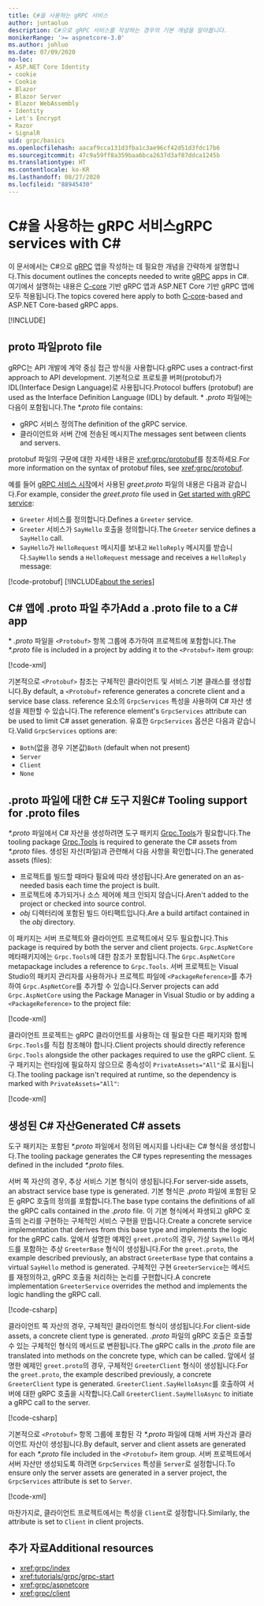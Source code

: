 ```yaml
---
title: C#을 사용하는 gRPC 서비스
author: juntaoluo
description: C#으로 gRPC 서비스를 작성하는 경우의 기본 개념을 알아봅니다.
monikerRange: '>= aspnetcore-3.0'
ms.author: johluo
ms.date: 07/09/2020
no-loc:
- ASP.NET Core Identity
- cookie
- Cookie
- Blazor
- Blazor Server
- Blazor WebAssembly
- Identity
- Let's Encrypt
- Razor
- SignalR
uid: grpc/basics
ms.openlocfilehash: aacaf9cca131d3fba1c3ae96cf42d51d3fdc17b6
ms.sourcegitcommit: 47c9a59ff8a359baa6bca2637d3af87ddca1245b
ms.translationtype: HT
ms.contentlocale: ko-KR
ms.lasthandoff: 08/27/2020
ms.locfileid: "88945430"
---
```

# <a name="grpc-services-with-c"></a><span data-ttu-id="9f45a-103">C\#을 사용하는 gRPC 서비스</span><span class="sxs-lookup"><span data-stu-id="9f45a-103">gRPC services with C\#</span></span>

<span data-ttu-id="9f45a-104">이 문서에서는 C#으로 [gRPC](https://grpc.io/docs/guides/) 앱을 작성하는 데 필요한 개념을 간략하게 설명합니다.</span><span class="sxs-lookup"><span data-stu-id="9f45a-104">This document outlines the concepts needed to write [gRPC](https://grpc.io/docs/guides/) apps in C#.</span></span> <span data-ttu-id="9f45a-105">여기에서 설명하는 내용은 [C-core](https://grpc.io/blog/grpc-stacks) 기반 gRPC 앱과 ASP.NET Core 기반 gRPC 앱에 모두 적용됩니다.</span><span class="sxs-lookup"><span data-stu-id="9f45a-105">The topics covered here apply to both [C-core](https://grpc.io/blog/grpc-stacks)-based and ASP.NET Core-based gRPC apps.</span></span>

[!INCLUDE[](~/includes/gRPCazure.md)]

## <a name="proto-file"></a><span data-ttu-id="9f45a-106">proto 파일</span><span class="sxs-lookup"><span data-stu-id="9f45a-106">proto file</span></span>

<span data-ttu-id="9f45a-107">gRPC는 API 개발에 계약 중심 접근 방식을 사용합니다.</span><span class="sxs-lookup"><span data-stu-id="9f45a-107">gRPC uses a contract-first approach to API development.</span></span> <span data-ttu-id="9f45a-108">기본적으로 프로토콜 버퍼(protobuf)가 IDL(Interface Design Language)로 사용됩니다.</span><span class="sxs-lookup"><span data-stu-id="9f45a-108">Protocol buffers (protobuf) are used as the Interface Definition Language (IDL) by default.</span></span> <span data-ttu-id="9f45a-109">\* *.proto* 파일에는 다음이 포함됩니다.</span><span class="sxs-lookup"><span data-stu-id="9f45a-109">The *\*.proto* file contains:</span></span>

* <span data-ttu-id="9f45a-110">gRPC 서비스 정의</span><span class="sxs-lookup"><span data-stu-id="9f45a-110">The definition of the gRPC service.</span></span>
* <span data-ttu-id="9f45a-111">클라이언트와 서버 간에 전송된 메시지</span><span class="sxs-lookup"><span data-stu-id="9f45a-111">The messages sent between clients and servers.</span></span>

<span data-ttu-id="9f45a-112">protobuf 파일의 구문에 대한 자세한 내용은 <xref:grpc/protobuf>를 참조하세요.</span><span class="sxs-lookup"><span data-stu-id="9f45a-112">For more information on the syntax of protobuf files, see <xref:grpc/protobuf>.</span></span>

<span data-ttu-id="9f45a-113">예를 들어 [gRPC 서비스 시작](xref:tutorials/grpc/grpc-start)에서 사용된 *greet.proto* 파일의 내용은 다음과 같습니다.</span><span class="sxs-lookup"><span data-stu-id="9f45a-113">For example, consider the *greet.proto* file used in [Get started with gRPC service](xref:tutorials/grpc/grpc-start):</span></span>

* <span data-ttu-id="9f45a-114">`Greeter` 서비스를 정의합니다.</span><span class="sxs-lookup"><span data-stu-id="9f45a-114">Defines a `Greeter` service.</span></span>
* <span data-ttu-id="9f45a-115">`Greeter` 서비스가 `SayHello` 호출을 정의합니다.</span><span class="sxs-lookup"><span data-stu-id="9f45a-115">The `Greeter` service defines a `SayHello` call.</span></span>
* <span data-ttu-id="9f45a-116">`SayHello`가 `HelloRequest` 메시지를 보내고 `HelloReply` 메시지를 받습니다.</span><span class="sxs-lookup"><span data-stu-id="9f45a-116">`SayHello` sends a `HelloRequest` message and receives a `HelloReply` message:</span></span>

[!code-protobuf[](~/tutorials/grpc/grpc-start/sample/GrpcGreeter/Protos/greet.proto)]
[!INCLUDE[about the series](~/includes/code-comments-loc.md)]

## <a name="add-a-proto-file-to-a-c-app"></a><span data-ttu-id="9f45a-117">C\# 앱에 .proto 파일 추가</span><span class="sxs-lookup"><span data-stu-id="9f45a-117">Add a .proto file to a C\# app</span></span>

<span data-ttu-id="9f45a-118">\* *.proto* 파일을 `<Protobuf>` 항목 그룹에 추가하여 프로젝트에 포함합니다.</span><span class="sxs-lookup"><span data-stu-id="9f45a-118">The *\*.proto* file is included in a project by adding it to the `<Protobuf>` item group:</span></span>

[!code-xml[](~/tutorials/grpc/grpc-start/sample/GrpcGreeter/GrpcGreeter.csproj?highlight=2&range=7-9)]

<span data-ttu-id="9f45a-119">기본적으로 `<Protobuf>` 참조는 구체적인 클라이언트 및 서비스 기본 클래스를 생성합니다.</span><span class="sxs-lookup"><span data-stu-id="9f45a-119">By default, a `<Protobuf>` reference generates a concrete client and a service base class.</span></span> <span data-ttu-id="9f45a-120">reference 요소의 `GrpcServices` 특성을 사용하여 C# 자산 생성을 제한할 수 있습니다.</span><span class="sxs-lookup"><span data-stu-id="9f45a-120">The reference element's `GrpcServices` attribute can be used to limit C# asset generation.</span></span> <span data-ttu-id="9f45a-121">유효한 `GrpcServices` 옵션은 다음과 같습니다.</span><span class="sxs-lookup"><span data-stu-id="9f45a-121">Valid `GrpcServices` options are:</span></span>

* <span data-ttu-id="9f45a-122">`Both`(없을 경우 기본값)</span><span class="sxs-lookup"><span data-stu-id="9f45a-122">`Both` (default when not present)</span></span>
* `Server`
* `Client`
* `None`

## <a name="c-tooling-support-for-proto-files"></a><span data-ttu-id="9f45a-123">.proto 파일에 대한 C# 도구 지원</span><span class="sxs-lookup"><span data-stu-id="9f45a-123">C# Tooling support for .proto files</span></span>

<span data-ttu-id="9f45a-124">*\*.proto* 파일에서 C# 자산을 생성하려면 도구 패키지 [Grpc.Tools](https://www.nuget.org/packages/Grpc.Tools/)가 필요합니다.</span><span class="sxs-lookup"><span data-stu-id="9f45a-124">The tooling package [Grpc.Tools](https://www.nuget.org/packages/Grpc.Tools/) is required to generate the C# assets from *\*.proto* files.</span></span> <span data-ttu-id="9f45a-125">생성된 자산(파일)과 관련해서 다음 사항을 확인합니다.</span><span class="sxs-lookup"><span data-stu-id="9f45a-125">The generated assets (files):</span></span>

* <span data-ttu-id="9f45a-126">프로젝트를 빌드할 때마다 필요에 따라 생성됩니다.</span><span class="sxs-lookup"><span data-stu-id="9f45a-126">Are generated on an as-needed basis each time the project is built.</span></span>
* <span data-ttu-id="9f45a-127">프로젝트에 추가되거나 소스 제어에 체크 인되지 않습니다.</span><span class="sxs-lookup"><span data-stu-id="9f45a-127">Aren't added to the project or checked into source control.</span></span>
* <span data-ttu-id="9f45a-128">*obj* 디렉터리에 포함된 빌드 아티팩트입니다.</span><span class="sxs-lookup"><span data-stu-id="9f45a-128">Are a build artifact contained in the *obj* directory.</span></span>

<span data-ttu-id="9f45a-129">이 패키지는 서버 프로젝트와 클라이언트 프로젝트에서 모두 필요합니다.</span><span class="sxs-lookup"><span data-stu-id="9f45a-129">This package is required by both the server and client projects.</span></span> <span data-ttu-id="9f45a-130">`Grpc.AspNetCore` 메타패키지에는 `Grpc.Tools`에 대한 참조가 포함됩니다.</span><span class="sxs-lookup"><span data-stu-id="9f45a-130">The `Grpc.AspNetCore` metapackage includes a reference to `Grpc.Tools`.</span></span> <span data-ttu-id="9f45a-131">서버 프로젝트는 Visual Studio의 패키지 관리자를 사용하거나 프로젝트 파일에 `<PackageReference>`를 추가하여 `Grpc.AspNetCore`를 추가할 수 있습니다.</span><span class="sxs-lookup"><span data-stu-id="9f45a-131">Server projects can add `Grpc.AspNetCore` using the Package Manager in Visual Studio or by adding a `<PackageReference>` to the project file:</span></span>

[!code-xml[](~/tutorials/grpc/grpc-start/sample/GrpcGreeter/GrpcGreeter.csproj?highlight=1&range=12)]

<span data-ttu-id="9f45a-132">클라이언트 프로젝트는 gRPC 클라이언트를 사용하는 데 필요한 다른 패키지와 함께 `Grpc.Tools`를 직접 참조해야 합니다.</span><span class="sxs-lookup"><span data-stu-id="9f45a-132">Client projects should directly reference `Grpc.Tools` alongside the other packages required to use the gRPC client.</span></span> <span data-ttu-id="9f45a-133">도구 패키지는 런타임에 필요하지 않으므로 종속성이 `PrivateAssets="All"`로 표시됩니다.</span><span class="sxs-lookup"><span data-stu-id="9f45a-133">The tooling package isn't required at runtime, so the dependency is marked with `PrivateAssets="All"`:</span></span>

[!code-xml[](~/tutorials/grpc/grpc-start/sample/GrpcGreeterClient/GrpcGreeterClient.csproj?highlight=3&range=9-11)]

## <a name="generated-c-assets"></a><span data-ttu-id="9f45a-134">생성된 C# 자산</span><span class="sxs-lookup"><span data-stu-id="9f45a-134">Generated C# assets</span></span>

<span data-ttu-id="9f45a-135">도구 패키지는 포함된 *\*.proto* 파일에서 정의된 메시지를 나타내는 C# 형식을 생성합니다.</span><span class="sxs-lookup"><span data-stu-id="9f45a-135">The tooling package generates the C# types representing the messages defined in the included *\*.proto* files.</span></span>

<span data-ttu-id="9f45a-136">서버 쪽 자산의 경우, 추상 서비스 기본 형식이 생성됩니다.</span><span class="sxs-lookup"><span data-stu-id="9f45a-136">For server-side assets, an abstract service base type is generated.</span></span> <span data-ttu-id="9f45a-137">기본 형식은 *.proto* 파일에 포함된 모든 gRPC 호출의 정의를 포함합니다.</span><span class="sxs-lookup"><span data-stu-id="9f45a-137">The base type contains the definitions of all the gRPC calls contained in the *.proto* file.</span></span> <span data-ttu-id="9f45a-138">이 기본 형식에서 파생되고 gRPC 호출의 논리를 구현하는 구체적인 서비스 구현을 만듭니다.</span><span class="sxs-lookup"><span data-stu-id="9f45a-138">Create a concrete service implementation that derives from this base type and implements the logic for the gRPC calls.</span></span> <span data-ttu-id="9f45a-139">앞에서 설명한 예제인 `greet.proto`의 경우, 가상 `SayHello` 메서드를 포함하는 추상 `GreeterBase` 형식이 생성됩니다.</span><span class="sxs-lookup"><span data-stu-id="9f45a-139">For the `greet.proto`, the example described previously, an abstract `GreeterBase` type that contains a virtual `SayHello` method is generated.</span></span> <span data-ttu-id="9f45a-140">구체적인 구현 `GreeterService`는 메서드를 재정의하고, gRPC 호출을 처리하는 논리를 구현합니다.</span><span class="sxs-lookup"><span data-stu-id="9f45a-140">A concrete implementation `GreeterService` overrides the method and implements the logic handling the gRPC call.</span></span>

[!code-csharp[](~/tutorials/grpc/grpc-start/sample/GrpcGreeter/Services/GreeterService.cs?name=snippet)]

<span data-ttu-id="9f45a-141">클라이언트 쪽 자산의 경우, 구체적인 클라이언트 형식이 생성됩니다.</span><span class="sxs-lookup"><span data-stu-id="9f45a-141">For client-side assets, a concrete client type is generated.</span></span> <span data-ttu-id="9f45a-142">*.proto* 파일의 gRPC 호출은 호출할 수 있는 구체적인 형식의 메서드로 변환됩니다.</span><span class="sxs-lookup"><span data-stu-id="9f45a-142">The gRPC calls in the *.proto* file are translated into methods on the concrete type, which can be called.</span></span> <span data-ttu-id="9f45a-143">앞에서 설명한 예제인 `greet.proto`의 경우, 구체적인 `GreeterClient` 형식이 생성됩니다.</span><span class="sxs-lookup"><span data-stu-id="9f45a-143">For the `greet.proto`, the example described previously, a concrete `GreeterClient` type is generated.</span></span> <span data-ttu-id="9f45a-144">`GreeterClient.SayHelloAsync`를 호출하여 서버에 대한 gRPC 호출을 시작합니다.</span><span class="sxs-lookup"><span data-stu-id="9f45a-144">Call `GreeterClient.SayHelloAsync` to initiate a gRPC call to the server.</span></span>

[!code-csharp[](~/tutorials/grpc/grpc-start/sample/GrpcGreeterClient/Program.cs?name=snippet)]

<span data-ttu-id="9f45a-145">기본적으로 `<Protobuf>` 항목 그룹에 포함된 각 *\*.proto* 파일에 대해 서버 자산과 클라이언트 자산이 생성됩니다.</span><span class="sxs-lookup"><span data-stu-id="9f45a-145">By default, server and client assets are generated for each *\*.proto* file included in the `<Protobuf>` item group.</span></span> <span data-ttu-id="9f45a-146">서버 프로젝트에서 서버 자산만 생성되도록 하려면 `GrpcServices` 특성을 `Server`로 설정합니다.</span><span class="sxs-lookup"><span data-stu-id="9f45a-146">To ensure only the server assets are generated in a server project, the `GrpcServices` attribute is set to `Server`.</span></span>

[!code-xml[](~/tutorials/grpc/grpc-start/sample/GrpcGreeter/GrpcGreeter.csproj?highlight=2&range=7-9)]

<span data-ttu-id="9f45a-147">마찬가지로, 클라이언트 프로젝트에서는 특성을 `Client`로 설정합니다.</span><span class="sxs-lookup"><span data-stu-id="9f45a-147">Similarly, the attribute is set to `Client` in client projects.</span></span>

## <a name="additional-resources"></a><span data-ttu-id="9f45a-148">추가 자료</span><span class="sxs-lookup"><span data-stu-id="9f45a-148">Additional resources</span></span>

* <xref:grpc/index>
* <xref:tutorials/grpc/grpc-start>
* <xref:grpc/aspnetcore>
* <xref:grpc/client>
